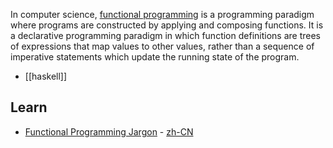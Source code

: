 In computer science, [functional programming](https://en.wikipedia.org/wiki/Functional_programming) is a programming paradigm where programs are constructed by applying and composing functions. It is a declarative programming paradigm in which function definitions are trees of expressions that map values to other values, rather than a sequence of imperative statements which update the running state of the program.

- [[haskell]]



## Learn
- [Functional Programming Jargon](https://github.com/hemanth/functional-programming-jargon) - [zh-CN](https://github.com/shfshanyue/fp-jargon-zh)

